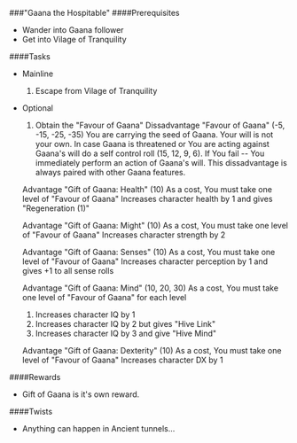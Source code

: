 ###"Gaana the Hospitable"
####Prerequisites
  - Wander into Gaana follower
  - Get into Vilage of Tranquility

####Tasks
  * Mainline
    1. Escape from Vilage of Tranquility
  * Optional
    1. Obtain the "Favour of Gaana"
      Dissadvantage "Favour of Gaana" (-5, -15, -25, -35)
      You are carrying the seed of Gaana. Your will is not your own.
      In case Gaana is threatened or You are acting against Gaana's will
      do a self control roll (15, 12, 9, 6). If You fail -- You immediately
      perform an action of Gaana's will.
      This dissadvantage is always paired with other Gaana features.

      Advantage "Gift of Gaana: Health" (10)
      As a cost, You must take one level of "Favour of Gaana"
      Increases character health by 1 and gives "Regeneration (1)"

      Advantage "Gift of Gaana: Might" (10)
      As a cost, You must take one level of "Favour of Gaana"
      Increases character strength by 2

      Advantage "Gift of Gaana: Senses" (10)
      As a cost, You must take one level of "Favour of Gaana"
      Increases character perception by 1 and gives +1 to all sense rolls

      Advantage "Gift of Gaana: Mind" (10, 20, 30)
      As a cost, You must take one level of "Favour of Gaana" for each level
      1. Increases character IQ by 1
      2. Increases character IQ by 2 but gives "Hive Link"
      3. Increases character IQ by 3 and give "Hive Mind"

      Advantage "Gift of Gaana: Dexterity" (10)
      As a cost, You must take one level of "Favour of Gaana"
      Increases character DX by 1

####Rewards
  * Gift of Gaana is it's own reward.

####Twists
  * Anything can happen in Ancient tunnels...
